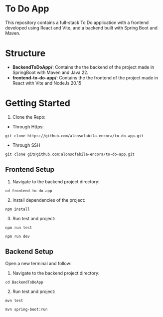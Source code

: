 # To Do App

This repository contains a full-stack To Do application with a frontend developed using React and Vite, and a 
backend built with Spring Boot and Maven.

# Structure

- **BackendToDoApp/**: Contains the the backend of the project made in SpringBoot with Maven and Java 22.
- **frontend-to-do-app/**: Contains the the frontend of the project made in React with Vite and NodeJs 20.15

# Getting Started

1. Clone the Repo:
 - Through Https:
```shell
git clone https://github.com/alonsofabila-encora/to-do-app.git
```
 - Through SSH
```shell
git clone git@github.com:alonsofabila-encora/to-do-app.git
```

## Frontend Setup

1. Navigate to the backend project directory:

```shell
cd frontend-to-do-app
```

2. Install dependencies of the project:

```shell
npm install 
```

3. Run test and project:

```shell
npm run test
```

```shell
npm run dev
```

## Backend Setup

Open a new terminal and follow:

1. Navigate to the backend project directory:

```shell
cd BackendToDoApp
```

2. Run test and project:

```shell
mvn test
```

```shell
mvn spring-boot:run
```